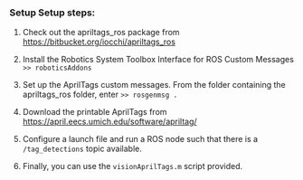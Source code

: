 ### Setup Setup steps:
 
1.  Check out the apriltags_ros package from 
    https://bitbucket.org/iocchi/apriltags_ros

2.  Install the Robotics System Toolbox Interface for ROS Custom Messages
    `>> roboticsAddons`
      
3.  Set up the AprilTags custom messages. 
    From the folder containing the apriltags_ros folder, enter
    `>> rosgenmsg .`

4.  Download the printable AprilTags from 
    https://april.eecs.umich.edu/software/apriltag/

5.  Configure a launch file and run a ROS node such that there is a 
    `/tag_detections` topic available. 

6.  Finally, you can use the `visionAprilTags.m` script provided.